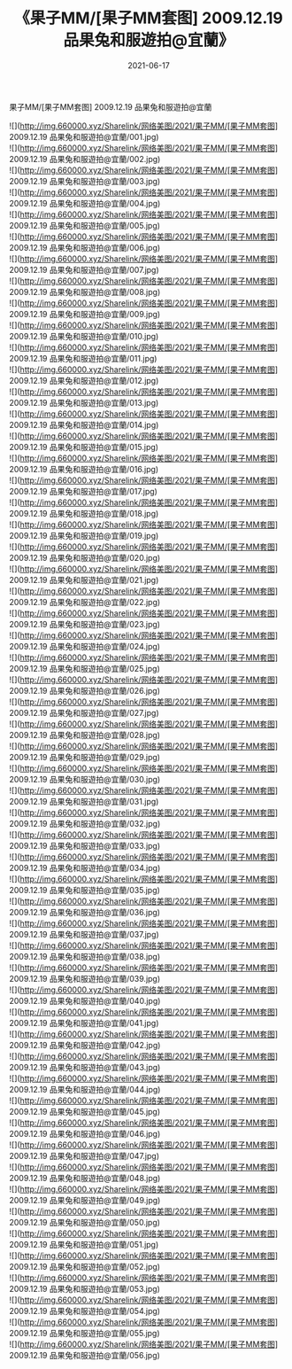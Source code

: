 ﻿---
layout: post
title:  《果子MM/[果子MM套图] 2009.12.19 品果兔和服遊拍@宜蘭》
date:   2021-06-17
img: http://img.660000.xyz/Sharelink/网络美图/2021/果子MM/[果子MM套图] 2009.12.19 品果兔和服遊拍@宜蘭/000.jpg
categories: [美女, 清纯, 唯美]
---

果子MM/[果子MM套图] 2009.12.19 品果兔和服遊拍@宜蘭

 ![](http://img.660000.xyz/Sharelink/网络美图/2021/果子MM/[果子MM套图] 2009.12.19 品果兔和服遊拍@宜蘭/001.jpg) <br>![](http://img.660000.xyz/Sharelink/网络美图/2021/果子MM/[果子MM套图] 2009.12.19 品果兔和服遊拍@宜蘭/002.jpg) <br>![](http://img.660000.xyz/Sharelink/网络美图/2021/果子MM/[果子MM套图] 2009.12.19 品果兔和服遊拍@宜蘭/003.jpg) <br>![](http://img.660000.xyz/Sharelink/网络美图/2021/果子MM/[果子MM套图] 2009.12.19 品果兔和服遊拍@宜蘭/004.jpg) <br>![](http://img.660000.xyz/Sharelink/网络美图/2021/果子MM/[果子MM套图] 2009.12.19 品果兔和服遊拍@宜蘭/005.jpg) <br>![](http://img.660000.xyz/Sharelink/网络美图/2021/果子MM/[果子MM套图] 2009.12.19 品果兔和服遊拍@宜蘭/006.jpg) <br>![](http://img.660000.xyz/Sharelink/网络美图/2021/果子MM/[果子MM套图] 2009.12.19 品果兔和服遊拍@宜蘭/007.jpg) <br>![](http://img.660000.xyz/Sharelink/网络美图/2021/果子MM/[果子MM套图] 2009.12.19 品果兔和服遊拍@宜蘭/008.jpg) <br>![](http://img.660000.xyz/Sharelink/网络美图/2021/果子MM/[果子MM套图] 2009.12.19 品果兔和服遊拍@宜蘭/009.jpg) <br>![](http://img.660000.xyz/Sharelink/网络美图/2021/果子MM/[果子MM套图] 2009.12.19 品果兔和服遊拍@宜蘭/010.jpg) <br>![](http://img.660000.xyz/Sharelink/网络美图/2021/果子MM/[果子MM套图] 2009.12.19 品果兔和服遊拍@宜蘭/011.jpg) <br>![](http://img.660000.xyz/Sharelink/网络美图/2021/果子MM/[果子MM套图] 2009.12.19 品果兔和服遊拍@宜蘭/012.jpg) <br>![](http://img.660000.xyz/Sharelink/网络美图/2021/果子MM/[果子MM套图] 2009.12.19 品果兔和服遊拍@宜蘭/013.jpg) <br>![](http://img.660000.xyz/Sharelink/网络美图/2021/果子MM/[果子MM套图] 2009.12.19 品果兔和服遊拍@宜蘭/014.jpg) <br>![](http://img.660000.xyz/Sharelink/网络美图/2021/果子MM/[果子MM套图] 2009.12.19 品果兔和服遊拍@宜蘭/015.jpg) <br>![](http://img.660000.xyz/Sharelink/网络美图/2021/果子MM/[果子MM套图] 2009.12.19 品果兔和服遊拍@宜蘭/016.jpg) <br>![](http://img.660000.xyz/Sharelink/网络美图/2021/果子MM/[果子MM套图] 2009.12.19 品果兔和服遊拍@宜蘭/017.jpg) <br>![](http://img.660000.xyz/Sharelink/网络美图/2021/果子MM/[果子MM套图] 2009.12.19 品果兔和服遊拍@宜蘭/018.jpg) <br>![](http://img.660000.xyz/Sharelink/网络美图/2021/果子MM/[果子MM套图] 2009.12.19 品果兔和服遊拍@宜蘭/019.jpg) <br>![](http://img.660000.xyz/Sharelink/网络美图/2021/果子MM/[果子MM套图] 2009.12.19 品果兔和服遊拍@宜蘭/020.jpg) <br>![](http://img.660000.xyz/Sharelink/网络美图/2021/果子MM/[果子MM套图] 2009.12.19 品果兔和服遊拍@宜蘭/021.jpg) <br>![](http://img.660000.xyz/Sharelink/网络美图/2021/果子MM/[果子MM套图] 2009.12.19 品果兔和服遊拍@宜蘭/022.jpg) <br>![](http://img.660000.xyz/Sharelink/网络美图/2021/果子MM/[果子MM套图] 2009.12.19 品果兔和服遊拍@宜蘭/023.jpg) <br>![](http://img.660000.xyz/Sharelink/网络美图/2021/果子MM/[果子MM套图] 2009.12.19 品果兔和服遊拍@宜蘭/024.jpg) <br>![](http://img.660000.xyz/Sharelink/网络美图/2021/果子MM/[果子MM套图] 2009.12.19 品果兔和服遊拍@宜蘭/025.jpg) <br>![](http://img.660000.xyz/Sharelink/网络美图/2021/果子MM/[果子MM套图] 2009.12.19 品果兔和服遊拍@宜蘭/026.jpg) <br>![](http://img.660000.xyz/Sharelink/网络美图/2021/果子MM/[果子MM套图] 2009.12.19 品果兔和服遊拍@宜蘭/027.jpg) <br>![](http://img.660000.xyz/Sharelink/网络美图/2021/果子MM/[果子MM套图] 2009.12.19 品果兔和服遊拍@宜蘭/028.jpg) <br>![](http://img.660000.xyz/Sharelink/网络美图/2021/果子MM/[果子MM套图] 2009.12.19 品果兔和服遊拍@宜蘭/029.jpg) <br>![](http://img.660000.xyz/Sharelink/网络美图/2021/果子MM/[果子MM套图] 2009.12.19 品果兔和服遊拍@宜蘭/030.jpg) <br>![](http://img.660000.xyz/Sharelink/网络美图/2021/果子MM/[果子MM套图] 2009.12.19 品果兔和服遊拍@宜蘭/031.jpg) <br>![](http://img.660000.xyz/Sharelink/网络美图/2021/果子MM/[果子MM套图] 2009.12.19 品果兔和服遊拍@宜蘭/032.jpg) <br>![](http://img.660000.xyz/Sharelink/网络美图/2021/果子MM/[果子MM套图] 2009.12.19 品果兔和服遊拍@宜蘭/033.jpg) <br>![](http://img.660000.xyz/Sharelink/网络美图/2021/果子MM/[果子MM套图] 2009.12.19 品果兔和服遊拍@宜蘭/034.jpg) <br>![](http://img.660000.xyz/Sharelink/网络美图/2021/果子MM/[果子MM套图] 2009.12.19 品果兔和服遊拍@宜蘭/035.jpg) <br>![](http://img.660000.xyz/Sharelink/网络美图/2021/果子MM/[果子MM套图] 2009.12.19 品果兔和服遊拍@宜蘭/036.jpg) <br>![](http://img.660000.xyz/Sharelink/网络美图/2021/果子MM/[果子MM套图] 2009.12.19 品果兔和服遊拍@宜蘭/037.jpg) <br>![](http://img.660000.xyz/Sharelink/网络美图/2021/果子MM/[果子MM套图] 2009.12.19 品果兔和服遊拍@宜蘭/038.jpg) <br>![](http://img.660000.xyz/Sharelink/网络美图/2021/果子MM/[果子MM套图] 2009.12.19 品果兔和服遊拍@宜蘭/039.jpg) <br>![](http://img.660000.xyz/Sharelink/网络美图/2021/果子MM/[果子MM套图] 2009.12.19 品果兔和服遊拍@宜蘭/040.jpg) <br>![](http://img.660000.xyz/Sharelink/网络美图/2021/果子MM/[果子MM套图] 2009.12.19 品果兔和服遊拍@宜蘭/041.jpg) <br>![](http://img.660000.xyz/Sharelink/网络美图/2021/果子MM/[果子MM套图] 2009.12.19 品果兔和服遊拍@宜蘭/042.jpg) <br>![](http://img.660000.xyz/Sharelink/网络美图/2021/果子MM/[果子MM套图] 2009.12.19 品果兔和服遊拍@宜蘭/043.jpg) <br>![](http://img.660000.xyz/Sharelink/网络美图/2021/果子MM/[果子MM套图] 2009.12.19 品果兔和服遊拍@宜蘭/044.jpg) <br>![](http://img.660000.xyz/Sharelink/网络美图/2021/果子MM/[果子MM套图] 2009.12.19 品果兔和服遊拍@宜蘭/045.jpg) <br>![](http://img.660000.xyz/Sharelink/网络美图/2021/果子MM/[果子MM套图] 2009.12.19 品果兔和服遊拍@宜蘭/046.jpg) <br>![](http://img.660000.xyz/Sharelink/网络美图/2021/果子MM/[果子MM套图] 2009.12.19 品果兔和服遊拍@宜蘭/047.jpg) <br>![](http://img.660000.xyz/Sharelink/网络美图/2021/果子MM/[果子MM套图] 2009.12.19 品果兔和服遊拍@宜蘭/048.jpg) <br>![](http://img.660000.xyz/Sharelink/网络美图/2021/果子MM/[果子MM套图] 2009.12.19 品果兔和服遊拍@宜蘭/049.jpg) <br>![](http://img.660000.xyz/Sharelink/网络美图/2021/果子MM/[果子MM套图] 2009.12.19 品果兔和服遊拍@宜蘭/050.jpg) <br>![](http://img.660000.xyz/Sharelink/网络美图/2021/果子MM/[果子MM套图] 2009.12.19 品果兔和服遊拍@宜蘭/051.jpg) <br>![](http://img.660000.xyz/Sharelink/网络美图/2021/果子MM/[果子MM套图] 2009.12.19 品果兔和服遊拍@宜蘭/052.jpg) <br>![](http://img.660000.xyz/Sharelink/网络美图/2021/果子MM/[果子MM套图] 2009.12.19 品果兔和服遊拍@宜蘭/053.jpg) <br>![](http://img.660000.xyz/Sharelink/网络美图/2021/果子MM/[果子MM套图] 2009.12.19 品果兔和服遊拍@宜蘭/054.jpg) <br>![](http://img.660000.xyz/Sharelink/网络美图/2021/果子MM/[果子MM套图] 2009.12.19 品果兔和服遊拍@宜蘭/055.jpg) <br>![](http://img.660000.xyz/Sharelink/网络美图/2021/果子MM/[果子MM套图] 2009.12.19 品果兔和服遊拍@宜蘭/056.jpg) <br>